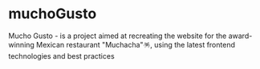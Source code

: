 # muchoGusto
Mucho Gusto - is a project aimed at recreating the website for the award-winning Mexican restaurant "Muchacha"🪅, using the latest frontend technologies and best practices 
